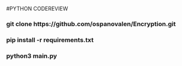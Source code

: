 #PYTHON CODEREVIEW
<h3>git clone https://github.com/ospanovalen/Encryption.git</h3>
<h3>pip install -r requirements.txt</h3>
<h3>python3 main.py</h3>
